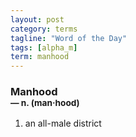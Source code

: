```yaml
---
layout: post
category: terms
tagline: "Word of the Day"
tags: [alpha_m]
term: manhood
---
```


<h3>Manhood<br/> <small>&mdash; n. (man<span>&middot;</span>hood)</small></h3>
<p><ol>
<li>an all-male district</li>
</ol></p>
